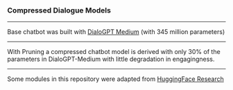 ### Compressed Dialogue Models

---

Base chatbot was built with [DialoGPT Medium](https://www.microsoft.com/en-us/research/project/large-scale-pretraining-for-response-generation/) (with 345 million parameters)

---

With Pruning  a compressed chatbot model is derived with only 30% of the parameters in DialoGPT-Medium with little degradation in engagingness.

---

Some modules in this repository were adapted from [HuggingFace Research](https://github.com/huggingface/transformers/tree/main/examples/research_projects)
